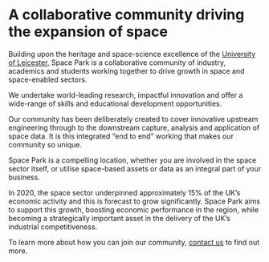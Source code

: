 # A collaborative community driving the expansion of space

Building upon the heritage and space-science excellence of the [University of Leicester](https://www.space-park.co.uk/about/university-of-leicester/), Space Park is a collaborative community of industry, academics and students working together to drive growth in space and space-enabled sectors.

We undertake world-leading research, impactful innovation and offer a wide-range of skills and educational development opportunities.

Our community has been deliberately created to cover innovative upstream engineering through to the downstream capture, analysis and application of space data. It is this integrated “end to end” working that makes our community so unique.

Space Park is a compelling location, whether you are involved in the space sector itself, or utilise space-based assets or data as an integral part of your business.

In 2020, the space sector underpinned approximately 15% of the UK’s economic activity and this is forecast to grow significantly. Space Park aims to support this growth, boosting economic performance in the region, while becoming a strategically important asset in the delivery of the UK’s industrial competitiveness.

To learn more about how you can join our community, [contact us](https://www.space-park.co.uk/contact-us/) to find out more.
